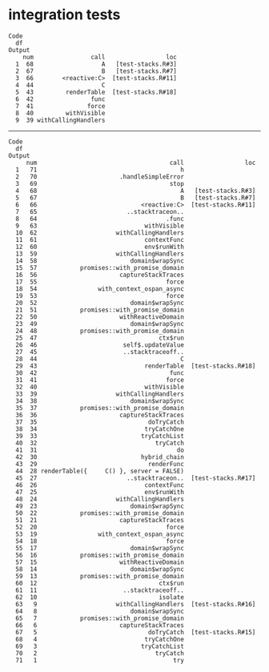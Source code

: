 # integration tests

    Code
      df
    Output
        num                call                 loc
      1  68                   A   [test-stacks.R#3]
      2  67                   B   [test-stacks.R#7]
      3  66        <reactive:C>  [test-stacks.R#11]
      4  44                   C                    
      5  43         renderTable  [test-stacks.R#18]
      6  42                func                    
      7  41               force                    
      8  40         withVisible                    
      9  39 withCallingHandlers                    

---

    Code
      df
    Output
         num                                     call                 loc
      1   71                                        h                    
      2   70                       .handleSimpleError                    
      3   69                                     stop                    
      4   68                                        A   [test-stacks.R#3]
      5   67                                        B   [test-stacks.R#7]
      6   66                             <reactive:C>  [test-stacks.R#11]
      7   65                         ..stacktraceon..                    
      8   64                                    .func                    
      9   63                              withVisible                    
      10  62                      withCallingHandlers                    
      11  61                              contextFunc                    
      12  60                              env$runWith                    
      13  59                      withCallingHandlers                    
      14  58                          domain$wrapSync                    
      15  57            promises::with_promise_domain                    
      16  56                       captureStackTraces                    
      17  55                                    force                    
      18  54                 with_context_ospan_async                    
      19  53                                    force                    
      20  52                          domain$wrapSync                    
      21  51            promises::with_promise_domain                    
      22  50                       withReactiveDomain                    
      23  49                          domain$wrapSync                    
      24  48            promises::with_promise_domain                    
      25  47                                  ctx$run                    
      26  46                        self$.updateValue                    
      27  45                        ..stacktraceoff..                    
      28  44                                        C                    
      29  43                              renderTable  [test-stacks.R#18]
      30  42                                     func                    
      31  41                                    force                    
      32  40                              withVisible                    
      33  39                      withCallingHandlers                    
      34  38                          domain$wrapSync                    
      35  37            promises::with_promise_domain                    
      36  36                       captureStackTraces                    
      37  35                               doTryCatch                    
      38  34                              tryCatchOne                    
      39  33                             tryCatchList                    
      40  32                                 tryCatch                    
      41  31                                       do                    
      42  30                             hybrid_chain                    
      43  29                               renderFunc                    
      44  28 renderTable({     C() }, server = FALSE)                    
      45  27                         ..stacktraceon..  [test-stacks.R#17]
      46  26                              contextFunc                    
      47  25                              env$runWith                    
      48  24                      withCallingHandlers                    
      49  23                          domain$wrapSync                    
      50  22            promises::with_promise_domain                    
      51  21                       captureStackTraces                    
      52  20                                    force                    
      53  19                 with_context_ospan_async                    
      54  18                                    force                    
      55  17                          domain$wrapSync                    
      56  16            promises::with_promise_domain                    
      57  15                       withReactiveDomain                    
      58  14                          domain$wrapSync                    
      59  13            promises::with_promise_domain                    
      60  12                                  ctx$run                    
      61  11                        ..stacktraceoff..                    
      62  10                                  isolate                    
      63   9                      withCallingHandlers  [test-stacks.R#16]
      64   8                          domain$wrapSync                    
      65   7            promises::with_promise_domain                    
      66   6                       captureStackTraces                    
      67   5                               doTryCatch  [test-stacks.R#15]
      68   4                              tryCatchOne                    
      69   3                             tryCatchList                    
      70   2                                 tryCatch                    
      71   1                                      try                    

